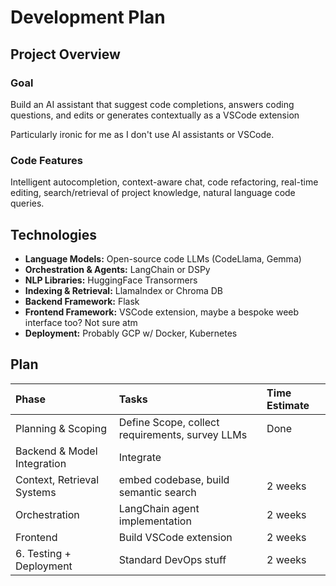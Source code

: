 # Development Plan

## Project Overview

### Goal

Build an AI assistant that suggest code completions, answers coding questions, and edits or generates contextually as a VSCode extension

Particularly ironic for me as I don't use AI assistants or VSCode.

### Code Features

Intelligent autocompletion, context-aware chat, code refactoring, real-time editing, search/retrieval of project knowledge, natural language code queries.

## Technologies

- **Language Models:** Open-source code LLMs (CodeLlama, Gemma)
- **Orchestration & Agents:** LangChain or DSPy
- **NLP Libraries:** HuggingFace Transormers
- **Indexing & Retrieval:** LlamaIndex or Chroma DB
- **Backend Framework:** Flask
- **Frontend Framework:** VSCode extension, maybe a bespoke weeb interface too? Not sure atm
- **Deployment:** Probably GCP w/ Docker, Kubernetes

## Plan

Phase | Tasks | Time Estimate|
| :-- | :---- |:--|
| Planning & Scoping | Define Scope, collect requirements, survey LLMs | Done|
| Backend & Model Integration | Integrate|
| Context, Retrieval Systems | embed codebase, build semantic search | 2 weeks|
| Orchestration | LangChain agent implementation | 2 weeks |
| Frontend | Build VSCode extension | 2 weeks |
6. Testing + Deployment | Standard DevOps stuff | 2 weeks
